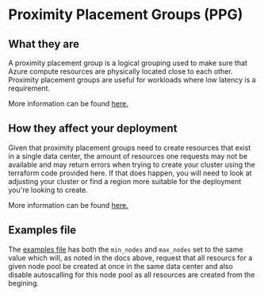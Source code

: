 
# Proximity Placement Groups (PPG)

## What they are

A proximity placement group is a logical grouping used to make sure that Azure compute resources are physically located close to each other. Proximity placement groups are useful for workloads where low latency is a requirement.

More information can be found [here.](https://docs.microsoft.com/en-us/azure/virtual-machines/linux/co-location#proximity-placement-groups)

## How they affect your deployment

Given that proximity placement groups need to create resources that exist in a single data center, the amount of resources one requests may not be available and may return errors when trying to create your cluster using the terraform code provided here. If that does happen, you will need to look at adjusting your cluster or find a region more suitable for the deployment you're looking to create.

More information can be found [here.](https://docs.microsoft.com/en-us/azure/virtual-machines/linux/co-location#what-to-expect-when-using-proximity-placement-groups)

## Examples file

The [examples file](../../examples/sample-input-ppg.tfvars) has both the `min_nodes` and `max_nodes` set to the same value which will, as noted in the docs above, request that all resourcs for a given node pool be created at once in the same data center and also disable autoscalling for this node pool as all resources are created from the begining.

